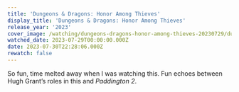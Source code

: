 ```yaml
---
title: 'Dungeons & Dragons: Honor Among Thieves'
display_title: 'Dungeons & Dragons: Honor Among Thieves'
release_year: '2023'
cover_image: /watching/dungeons-dragons-honor-among-thieves-20230729/dungeons-dragons-honor-among-thieves.jpg
watched_date: 2023-07-29T00:00:00.000Z
date: 2023-07-30T22:28:06.000Z
rewatch: false
---
```

So fun, time melted away when I was watching this. Fun echoes between Hugh Grant’s roles in this and _Paddington 2_.
